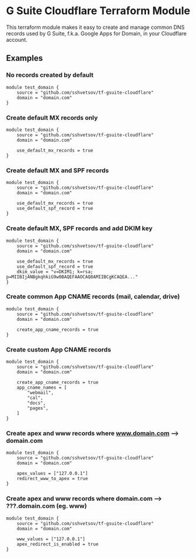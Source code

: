 # G Suite Cloudflare Terraform Module

This terraform module makes it easy to create and manage common DNS records used by G Suite, f.k.a. Google Apps for Domain, in your Cloudflare account.

## Examples

### No records created by default
```
module test_domain {
    source = "github.com/sshvetsov/tf-gsuite-cloudflare"
    domain = "domain.com"
}
```

### Create default MX records only
```
module test_domain {
    source = "github.com/sshvetsov/tf-gsuite-cloudflare"
    domain = "domain.com"

    use_default_mx_records = true
}
```

### Create default MX and SPF records
```
module test_domain {
    source = "github.com/sshvetsov/tf-gsuite-cloudflare"
    domain = "domain.com"

    use_default_mx_records = true
    use_default_spf_record = true
}
```

### Create default MX, SPF records and add DKIM key
```
module test_domain {
    source = "github.com/sshvetsov/tf-gsuite-cloudflare"
    domain = "domain.com"

    use_default_mx_records = true
    use_default_spf_record = true
    dkim_value = "v=DKIM1; k=rsa; p=MIIBIjANBgkqhkiG9w0BAQEFAAOCAQ8AMIIBCgKCAQEA..."
}
```

### Create common App CNAME records (mail, calendar, drive)
```
module test_domain {
    source = "github.com/sshvetsov/tf-gsuite-cloudflare"
    domain = "domain.com"

    create_app_cname_records = true
}
```

### Create custom App CNAME records
```
module test_domain {
    source = "github.com/sshvetsov/tf-gsuite-cloudflare"
    domain = "domain.com"

    create_app_cname_records = true
    app_cname_names = [
        "webmail",
        "cal",
        "docs",
        "pages",
    ]
}
```

### Create apex and www records where www.domain.com --> domain.com
```
module test_domain {
    source = "github.com/sshvetsov/tf-gsuite-cloudflare"
    domain = "domain.com"

    apex_values = ["127.0.0.1"]
    redirect_www_to_apex = true
}
```

### Create apex and www records where domain.com --> ???.domain.com (eg. www)
```
module test_domain {
    source = "github.com/sshvetsov/tf-gsuite-cloudflare"
    domain = "domain.com"

    www_values = ["127.0.0.1"]
    apex_redirect_is_enabled = true
}
```